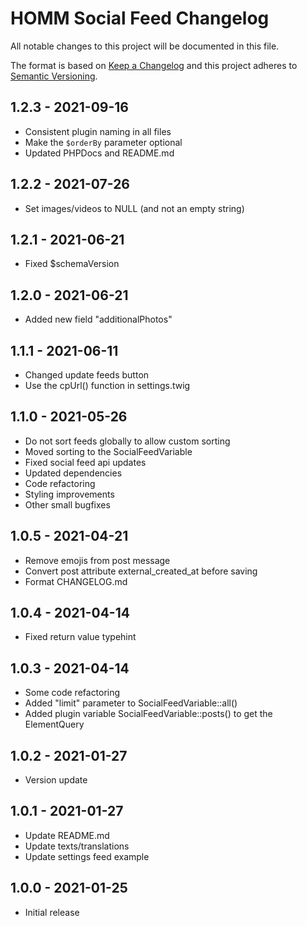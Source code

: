 # HOMM Social Feed Changelog

All notable changes to this project will be documented in this file.

The format is based on [Keep a Changelog](http://keepachangelog.com/) and this project adheres
to [Semantic Versioning](http://semver.org/).

## 1.2.3 - 2021-09-16

- Consistent plugin naming in all files
- Make the `$orderBy` parameter optional
- Updated PHPDocs and README.md

## 1.2.2 - 2021-07-26

- Set images/videos to NULL (and not an empty string)

## 1.2.1 - 2021-06-21

- Fixed $schemaVersion

## 1.2.0 - 2021-06-21

- Added new field "additionalPhotos"

## 1.1.1 - 2021-06-11

- Changed update feeds button
- Use the cpUrl() function in settings.twig

## 1.1.0 - 2021-05-26

- Do not sort feeds globally to allow custom sorting
- Moved sorting to the SocialFeedVariable
- Fixed social feed api updates
- Updated dependencies
- Code refactoring
- Styling improvements
- Other small bugfixes

## 1.0.5 - 2021-04-21

- Remove emojis from post message
- Convert post attribute external_created_at before saving
- Format CHANGELOG.md

## 1.0.4 - 2021-04-14

- Fixed return value typehint

## 1.0.3 - 2021-04-14

- Some code refactoring
- Added "limit" parameter to SocialFeedVariable::all()
- Added plugin variable SocialFeedVariable::posts() to get the ElementQuery

## 1.0.2 - 2021-01-27

- Version update

## 1.0.1 - 2021-01-27

- Update README.md
- Update texts/translations
- Update settings feed example

## 1.0.0 - 2021-01-25

- Initial release
